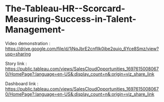 # The-Tableau-HR--Scorcard-Measuring-Success-in-Talent-Management-

Video demonstration : https://drive.google.com/file/d/1jNqJbrE2cnfIlk0ibe2quio_6Yce8Smz/view?usp=sharing

Story link : https://public.tableau.com/views/SalesCloudOpportunities_16976150080670/HomePage?:language=en-US&:display_count=n&:origin=viz_share_link

Dashboard link : https://public.tableau.com/views/SalesCloudOpportunities_16976150080670/HomePage?:language=en-US&:display_count=n&:origin=viz_share_link
